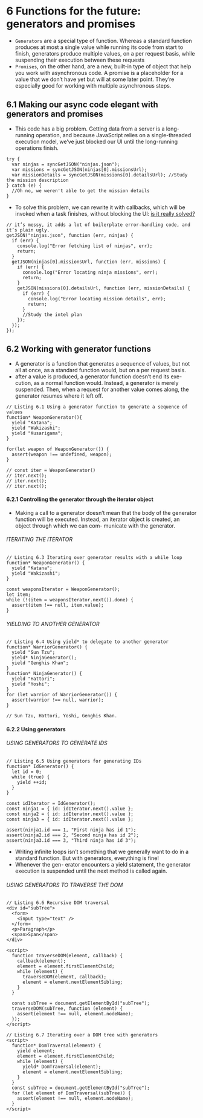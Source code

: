 # 6 Functions for the future: generators and promises
* `Generators` are a special type of function. Whereas a standard function produces at most a single value while running its code from start to finish, generators produce multiple values, on a per request basis, while suspending their execution between these requests
* `Promises`, on the other hand, are a new, built-in type of object that help you work with asynchronous code. A promise is a placeholder for a value that we don’t have yet but will at some later point. They’re especially good for working with multiple asynchronous steps.

## 6.1 Making our async code elegant with generators and promises
* This code has a big problem. Getting data from a server is a long-running operation, and because JavaScript relies on a single-threaded execution model, we’ve just blocked our UI until the long-running operations finish.
```
try {
  var ninjas = syncGetJSON("ninjas.json");
  var missions = syncGetJSON(ninjas[0].missionsUrl);
  var missionDetails = syncGetJSON(missions[0].detailsUrl); //Study the mission description
} catch (e) {
  //Oh no, we weren't able to get the mission details
}
```
* To solve this problem, we can rewrite it with callbacks, which will be invoked when a task finishes, without blocking the UI: [is it really solved?](./chapter-6-callback.html)
```
// it’s messy, it adds a lot of boilerplate error-handling code, and it’s plain ugly. 
getJSON("ninjas.json", function (err, ninjas) {
  if (err) {
    console.log("Error fetching list of ninjas", err);
    return;
  }
  getJSON(ninjas[0].missionsUrl, function (err, missions) {
    if (err) {
      console.log("Error locating ninja missions", err);
      return;
    }
    getJSON(missions[0].detailsUrl, function (err, missionDetails) {
      if (err) {
        console.log("Error locating mission details", err);
        return;
      }
      //Study the intel plan
    });
  });
});

```
## 6.2 Working with generator functions
* A generator is a function that generates a sequence of values, but not all at once, as a standard function would, but on a per request basis.
* after a value is produced, a generator function doesn’t end its exe- cution, as a normal function would. Instead, a generator is merely suspended. Then, when a request for another value comes along, the generator resumes where it left off.
```
// Listing 6.1 Using a generator function to generate a sequence of values
function* WeaponGenerator(){
  yield "Katana";
  yield "Wakizashi";
  yield "Kusarigama";
}

for(let weapon of WeaponGenerator()) {
  assert(weapon !== undefined, weapon);
}

// const iter = WeaponGenerator()
// iter.next();
// iter.next();
// iter.next();
```

#### 6.2.1 Controlling the generator through the iterator object
* Making a call to a generator doesn’t mean that the body of the generator function will be executed. Instead, an iterator object is created, an object through which we can com- municate with the generator.

###### ITERATING THE ITERATOR
```
// Listing 6.3 Iterating over generator results with a while loop
function* WeaponGenerator() {
  yield "Katana";
  yield "Wakizashi";
}

const weaponsIterator = WeaponGenerator();
let item;
while (!(item = weaponsIterator.next()).done) {
  assert(item !== null, item.value);
}
```
###### YIELDING TO ANOTHER GENERATOR
```
// Listing 6.4 Using yield* to delegate to another generator
function* WarriorGenerator() {
  yield "Sun Tzu";
  yield* NinjaGenerator();
  yield "Genghis Khan";
}
function* NinjaGenerator() {
  yield "Hattori";
  yield "Yoshi";
}
for (let warrior of WarriorGenerator()) {
  assert(warrior !== null, warrior);
}

// Sun Tzu, Hattori, Yoshi, Genghis Khan.
```

#### 6.2.2 Using generators
###### USING GENERATORS TO GENERATE IDS
```
// Listing 6.5 Using generators for generating IDs
function* IdGenerator() {
  let id = 0;
  while (true) {
    yield ++id;
  }
}

const idIterator = IdGenerator();
const ninja1 = { id: idIterator.next().value };
const ninja2 = { id: idIterator.next().value };
const ninja3 = { id: idIterator.next().value };

assert(ninja1.id === 1, "First ninja has id 1");
assert(ninja2.id === 2, "Second ninja has id 2");
assert(ninja3.id === 3, "Third ninja has id 3");
```
* Writing infinite loops isn’t something that we generally want to do in a standard function. But with generators, everything is fine! 
* Whenever the gen- erator encounters a yield statement, the generator execution is suspended until the next method is called again.

###### USING GENERATORS TO TRAVERSE THE DOM
```
// Listing 6.6 Recursive DOM traversal
<div id="subTree">
  <form>
    <input type="text" />
  </form>
  <p>Paragraph</p>
  <span>Span</span>
</div>

<script>
  function traverseDOM(element, callback) {
    callback(element);
    element = element.firstElementChild;
    while (element) {
      traverseDOM(element, callback);
      element = element.nextElementSibling;
    }
  }
  
  const subTree = document.getElementById("subTree");
  traverseDOM(subTree, function (element) {
    assert(element !== null, element.nodeName);
  });
</script>
```

```
// Listing 6.7 Iterating over a DOM tree with generators
<script>
  function* DomTraversal(element) {
    yield element;
    element = element.firstElementChild;
    while (element) {
      yield* DomTraversal(element);
      element = element.nextElementSibling;
    }
  }
  const subTree = document.getElementById("subTree");
  for (let element of DomTraversal(subTree)) {
    assert(element !== null, element.nodeName);
  }
</script>

```
## 
####
######

## 
####
######
